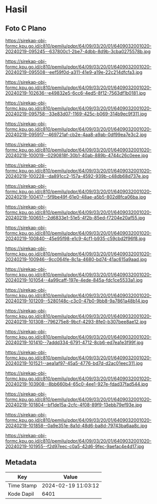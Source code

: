 # Hasil

## Foto C Plano

https://sirekap-obj-formc.kpu.go.id/c810/pemilu/pdpr/64/09/03/20/01/6409032001020-20240219-095245--637800c1-2be7-4dbb-8d9b-3cba0275578b.jpg

https://sirekap-obj-formc.kpu.go.id/c810/pemilu/pdpr/64/09/03/20/01/6409032001020-20240219-095508--eef59f0d-a311-41e9-a19e-22c214dfcfa3.jpg

https://sirekap-obj-formc.kpu.go.id/c810/pemilu/pdpr/64/09/03/20/01/6409032001020-20240219-102636--e49832e5-6cc6-4ed5-8f12-7563df1b0181.jpg

https://sirekap-obj-formc.kpu.go.id/c810/pemilu/pdpr/64/09/03/20/01/6409032001020-20240219-095758--33e83d07-1169-425c-b069-314b9ec9f311.jpg

https://sirekap-obj-formc.kpu.go.id/c810/pemilu/pdpr/64/09/03/20/01/6409032001020-20240219-095917--469721af-cb2e-4aa8-a9ab-0df99ea7e3c2.jpg

https://sirekap-obj-formc.kpu.go.id/c810/pemilu/pdpr/64/09/03/20/01/6409032001020-20240219-100019--0290818f-30b1-40ab-889b-4744c26c0eee.jpg

https://sirekap-obj-formc.kpu.go.id/c810/pemilu/pdpr/64/09/03/20/01/6409032001020-20240219-100228--da891cc2-157a-4592-939b-c48db68d737e.jpg

https://sirekap-obj-formc.kpu.go.id/c810/pemilu/pdpr/64/09/03/20/01/6409032001020-20240219-100417--5f9be49f-61e0-48ae-a5b5-802d8fca06ba.jpg

https://sirekap-obj-formc.kpu.go.id/c810/pemilu/pdpr/64/09/03/20/01/6409032001020-20240219-100651--2d6833e1-51e5-4f2b-85ed-f7204e20af55.jpg

https://sirekap-obj-formc.kpu.go.id/c810/pemilu/pdpr/64/09/03/20/01/6409032001020-20240219-100840--45e95f98-e1c9-4cf1-b935-c59cbd2f96f8.jpg

https://sirekap-obj-formc.kpu.go.id/c810/pemilu/pdpr/64/09/03/20/01/6409032001020-20240219-100946--9cc064fe-8c1a-4680-bd74-41ac615a9aad.jpg

https://sirekap-obj-formc.kpu.go.id/c810/pemilu/pdpr/64/09/03/20/01/6409032001020-20240219-101054--4a99caff-197e-4ede-845a-fdc1ce5533a1.jpg

https://sirekap-obj-formc.kpu.go.id/c810/pemilu/pdpr/64/09/03/20/01/6409032001020-20240219-101209--5280148c-c3c0-47b0-9bb8-9a7861a48b14.jpg

https://sirekap-obj-formc.kpu.go.id/c810/pemilu/pdpr/64/09/03/20/01/6409032001020-20240219-101308--796275e8-9bcf-4293-8fe0-b307bee8ae12.jpg

https://sirekap-obj-formc.kpu.go.id/c810/pemilu/pdpr/64/09/03/20/01/6409032001020-20240219-101410--7addd334-6791-4712-8cb6-ed7ea1e3f99f.jpg

https://sirekap-obj-formc.kpu.go.id/c810/pemilu/pdpr/64/09/03/20/01/6409032001020-20240219-101521--aea1af97-45a5-4776-bd7d-d2ac01eec311.jpg

https://sirekap-obj-formc.kpu.go.id/c810/pemilu/pdpr/64/09/03/20/01/6409032001020-20240219-103908--8bb660b4-65c0-4ee1-927e-fdad37fad544.jpg

https://sirekap-obj-formc.kpu.go.id/c810/pemilu/pdpr/64/09/03/20/01/6409032001020-20240219-101804--bf1de15a-2cfc-4f08-89f9-13ebb79ef93e.jpg

https://sirekap-obj-formc.kpu.go.id/c810/pemilu/pdpr/64/09/03/20/01/6409032001020-20240219-101858--0a9e351e-8a1d-48d6-ba8d-79743ba6aa8c.jpg

https://sirekap-obj-formc.kpu.go.id/c810/pemilu/pdpr/64/09/03/20/01/6409032001020-20240219-101955--f2d97eec-c0a5-42d6-9fec-9aefac4e4d17.jpg


## Metadata

| Key        | Value               |
| ---------- | ------------------- |
| Time Stamp | 2024-02-19 11:03:12 |
| Kode Dapil | 6401                |



